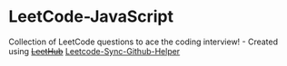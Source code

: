 # LeetCode-JavaScript

Collection of LeetCode questions to ace the coding interview! - Created using ~~[LeetHub](https://github.com/QasimWani/LeetHub)~~ [Leetcode-Sync-Github-Helper](https://github.com/fengnzl/Leetcode-Sync-Github-Helper)

